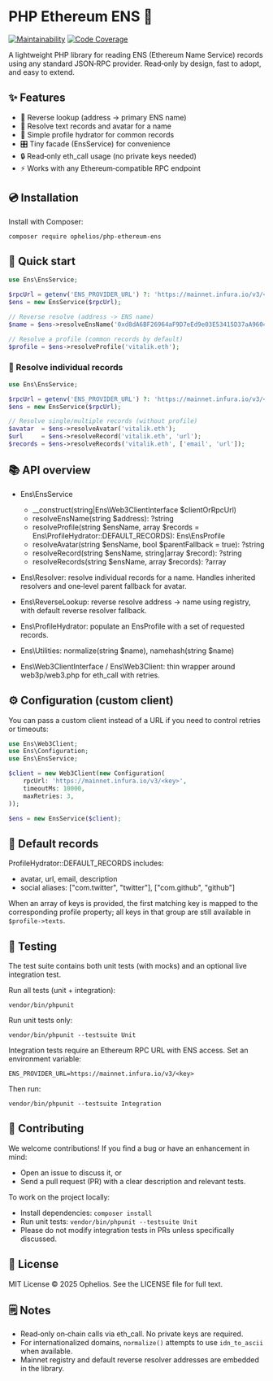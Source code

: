 # PHP Ethereum ENS 🚀

[![Maintainability](https://qlty.sh/badges/7487c070-b46a-4e39-97ae-4abd686f2320/maintainability.svg)](https://qlty.sh/gh/ophelios-studio/projects/php-ethereum-ens)
[![Code Coverage](https://qlty.sh/badges/7487c070-b46a-4e39-97ae-4abd686f2320/coverage.svg)](https://qlty.sh/gh/ophelios-studio/projects/php-ethereum-ens)

A lightweight PHP library for reading ENS (Ethereum Name Service) records using any standard JSON‑RPC provider. Read‑only by design, fast to adopt, and easy to extend.

## ✨ Features
- 🔄 Reverse lookup (address → primary ENS name)
- 🧩 Resolve text records and avatar for a name
- 👤 Simple profile hydrator for common records
- 🎛️ Tiny facade (EnsService) for convenience
- 🔒 Read‑only eth_call usage (no private keys needed)
- ⚡ Works with any Ethereum‑compatible RPC endpoint

## 💿 Installation
Install with Composer:

```
composer require ophelios/php-ethereum-ens
```

## 🌱 Quick start
```php
use Ens\EnsService;

$rpcUrl = getenv('ENS_PROVIDER_URL') ?: 'https://mainnet.infura.io/v3/<key>';
$ens = new EnsService($rpcUrl);

// Reverse resolve (address -> ENS name)
$name = $ens->resolveEnsName('0xd8dA6BF26964aF9D7eEd9e03E53415D37aA96045'); // vitalik.eth

// Resolve a profile (common records by default)
$profile = $ens->resolveProfile('vitalik.eth');
```

### 🎯 Resolve individual records
```php
use Ens\EnsService;

$rpcUrl = getenv('ENS_PROVIDER_URL') ?: 'https://mainnet.infura.io/v3/<key>';
$ens = new EnsService($rpcUrl);

// Resolve single/multiple records (without profile)
$avatar  = $ens->resolveAvatar('vitalik.eth');
$url     = $ens->resolveRecord('vitalik.eth', 'url');
$records = $ens->resolveRecords('vitalik.eth', ['email', 'url']);
```

## 📚 API overview
- Ens\\EnsService
  - __construct(string|Ens\\Web3ClientInterface $clientOrRpcUrl)
  - resolveEnsName(string $address): ?string
  - resolveProfile(string $ensName, array $records = Ens\\ProfileHydrator::DEFAULT_RECORDS): Ens\\EnsProfile
  - resolveAvatar(string $ensName, bool $parentFallback = true): ?string
  - resolveRecord(string $ensName, string|array $record): ?string
  - resolveRecords(string $ensName, array $records): ?array

- Ens\\Resolver: resolve individual records for a name. Handles inherited resolvers and one‑level parent fallback for avatar.
- Ens\\ReverseLookup: reverse resolve address → name using registry, with default reverse resolver fallback.
- Ens\\ProfileHydrator: populate an EnsProfile with a set of requested records.
- Ens\\Utilities: normalize(string $name), namehash(string $name)
- Ens\\Web3ClientInterface / Ens\\Web3Client: thin wrapper around web3p/web3.php for eth_call with retries.

## ⚙️ Configuration (custom client)
You can pass a custom client instead of a URL if you need to control retries or timeouts:

```php
use Ens\Web3Client;
use Ens\Configuration;
use Ens\EnsService;

$client = new Web3Client(new Configuration(
    rpcUrl: 'https://mainnet.infura.io/v3/<key>',
    timeoutMs: 10000,
    maxRetries: 3,
));

$ens = new EnsService($client);
```

## 🧰 Default records
ProfileHydrator::DEFAULT_RECORDS includes:
- avatar, url, email, description
- social aliases: ["com.twitter", "twitter"], ["com.github", "github"]

When an array of keys is provided, the first matching key is mapped to the corresponding profile property; all keys in that group are still available in `$profile->texts`.

## 🧪 Testing
The test suite contains both unit tests (with mocks) and an optional live integration test.

Run all tests (unit + integration):
```
vendor/bin/phpunit
```

Run unit tests only:
```
vendor/bin/phpunit --testsuite Unit
```

Integration tests require an Ethereum RPC URL with ENS access. Set an environment variable:
```
ENS_PROVIDER_URL=https://mainnet.infura.io/v3/<key>
```

Then run:
```
vendor/bin/phpunit --testsuite Integration
```

## 🤝 Contributing
We welcome contributions! If you find a bug or have an enhancement in mind:
- Open an issue to discuss it, or
- Send a pull request (PR) with a clear description and relevant tests.

To work on the project locally:
- Install dependencies: `composer install`
- Run unit tests: `vendor/bin/phpunit --testsuite Unit`
- Please do not modify integration tests in PRs unless specifically discussed.

## 📄 License
MIT License © 2025 Ophelios. See the LICENSE file for full text.

## 🗒️ Notes
- Read‑only on‑chain calls via eth_call. No private keys are required.
- For internationalized domains, `normalize()` attempts to use `idn_to_ascii` when available.
- Mainnet registry and default reverse resolver addresses are embedded in the library.
